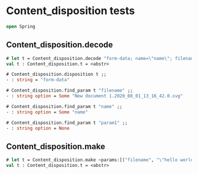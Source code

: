# Content_disposition tests

```ocaml
open Spring
```

## Content_disposition.decode

```ocaml
# let t = Content_disposition.decode "form-data; name=\"name\"; filename=\"New document 1.2020_08_01_13_16_42.0.svg\"" ;;
val t : Content_disposition.t = <abstr>

# Content_disposition.disposition t ;;
- : string = "form-data"

# Content_disposition.find_param t "filename" ;;
- : string option = Some "New document 1.2020_08_01_13_16_42.0.svg"

# Content_disposition.find_param t "name" ;;
- : string option = Some "name"

# Content_disposition.find_param t "param1" ;;
- : string option = None
```

## Content_disposition.make

```ocaml
# let t = Content_disposition.make ~params:[("filename", "\"hello world.png\""); ("name", "\"field1\"")] "form-data";;
val t : Content_disposition.t = <abstr>
```
